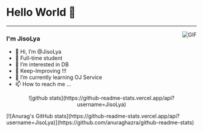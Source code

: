 # Hello World 👋

---
<img align="right" alt="GIF" src="https://raw.githubusercontent.com/haoruilee/haoruilee/master/pic/pusheencode.gif" />

### I'm JisoLya

- 👋 Hi, I’m @JisoLya
- 🔭 Full-time student
- 👀 I’m interested in DB
- 🙋 Keep-Improving !!!
- 🌱 I’m currently learning OJ Service
- 📫 How to reach me ...


<div>
<p align="center">
![github stats](https://github-readme-stats.vercel.app/api?username=JisoLya)
</p>
</div>
<div>
  <p>
    [![Anurag's GitHub stats](https://github-readme-stats.vercel.app/api?username=JisoLya)](https://github.com/anuraghazra/github-readme-stats)
  </p>
</div>
<!---
JisoLya/JisoLya is a ✨ special ✨ repository because its `README.md` (this file) appears on your GitHub profile.
You can click the Preview link to take a look at your changes.
--->
